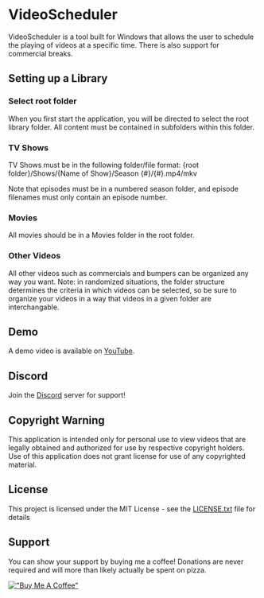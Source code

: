 # VideoScheduler
VideoScheduler is a tool built for Windows that allows the user to schedule the playing of videos at a specific time. There is also support for commercial breaks.

## Setting up a Library
### Select root folder
When you first start the application, you will be directed to select the root library folder. All content must be contained in subfolders within this folder.

### TV Shows
TV Shows must be in the following folder/file format:
{root folder}/Shows/{Name of Show}/Season {#}/{#}.mp4/mkv

Note that episodes must be in a numbered season folder, and episode filenames must only contain an episode number.

### Movies
All movies should be in a Movies folder in the root folder.

### Other Videos
All other videos such as commercials and bumpers can be organized any way you want. Note: in randomized situations, the folder structure determines the criteria in which videos can be selected, so be sure to organize your videos in a way that videos in a given folder are interchangable.

## Demo
A demo video is available on [YouTube](https://www.youtube.com/watch?v=Tcsil4xzt_k).

## Discord
Join the [Discord](https://discord.com/channels/677685944521850900/1076154356270899270/1260385784868110376) server for support!

## Copyright Warning
This application is intended only for personal use to view videos that are legally obtained and authorized for use by respective copyright holders. 
Use of this application does not grant license for use of any copyrighted material.

## License
This project is licensed under the MIT License - see the [LICENSE.txt](LICENSE.txt) file for details

## Support
You can show your support by buying me a coffee! Donations are never required and will more than likely actually be spent on pizza.

[!["Buy Me A Coffee"](https://www.buymeacoffee.com/assets/img/custom_images/orange_img.png)](https://buymeacoffee.com/jasonssoftware)